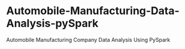 # Automobile-Manufacturing-Data-Analysis-pySpark
Automobile Manufacturing Company Data Analysis Using PySpark
